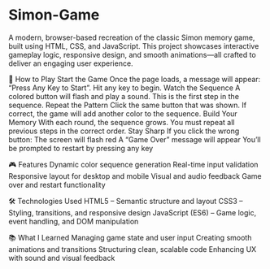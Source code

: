 # Simon-Game
A modern, browser-based recreation of the classic Simon memory game, built using HTML, CSS, and JavaScript. This project showcases interactive gameplay logic, responsive design, and smooth animations—all crafted to deliver an engaging user experience.

🎯 How to Play
Start the Game
Once the page loads, a message will appear: “Press Any Key to Start”. Hit any key to begin.
Watch the Sequence
A colored button will flash and play a sound. This is the first step in the sequence.
Repeat the Pattern
Click the same button that was shown. If correct, the game will add another color to the sequence.
Build Your Memory
With each round, the sequence grows. You must repeat all previous steps in the correct order.
Stay Sharp
If you click the wrong button:
The screen will flash red
A “Game Over” message will appear
You’ll be prompted to restart by pressing any key

🎮 Features
Dynamic color sequence generation
Real-time input validation
Responsive layout for desktop and mobile
Visual and audio feedback
Game over and restart functionality

🛠️ Technologies Used
HTML5 – Semantic structure and layout
CSS3 – Styling, transitions, and responsive design
JavaScript (ES6) – Game logic, event handling, and DOM manipulation

📚 What I Learned
Managing game state and user input
Creating smooth animations and transitions
Structuring clean, scalable code
Enhancing UX with sound and visual feedback

